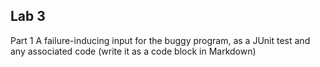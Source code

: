 **Lab 3**
---
Part 1
A failure-inducing input for the buggy program, as a JUnit test and any associated code (write it as a code block in Markdown)  
